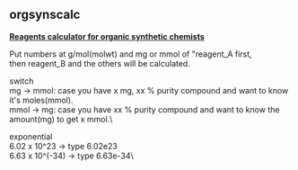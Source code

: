 ## orgsynscalc

[**Reagents calculator for organic synthetic chemists**](https://tsuchiya-ryo.github.io/orgsynscalc/)

Put numbers at g/mol(molwt) and mg or mmol of "reagent_A first,\
then reagent_B and the others will be calculated.

switch\
  mg → mmol: case you have x mg, xx % purity compound and want to know it's moles(mmol).\
  mmol → mg: case you have xx % purity compound and want to know the amount(mg) to get x mmol.\

exponential\
  6.02 x 10^23 → type 6.02e23\
  6.63 x 10^(-34) → type 6.63e-34\
